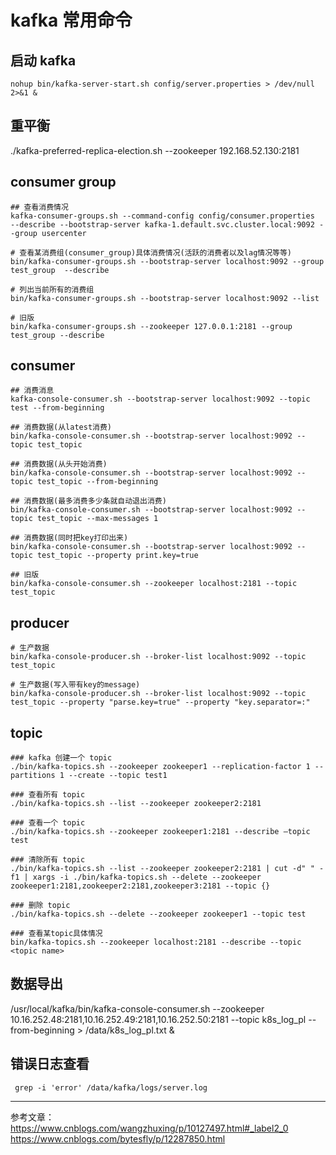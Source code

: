 # kafka 常用命令

## 启动 kafka
```
nohup bin/kafka-server-start.sh config/server.properties > /dev/null 2>&1 &
```


## 重平衡
./kafka-preferred-replica-election.sh --zookeeper 192.168.52.130:2181

## consumer group
```
## 查看消费情况
kafka-consumer-groups.sh --command-config config/consumer.properties  --describe --bootstrap-server kafka-1.default.svc.cluster.local:9092 --group usercenter

# 查看某消费组(consumer_group)具体消费情况(活跃的消费者以及lag情况等等)
bin/kafka-consumer-groups.sh --bootstrap-server localhost:9092 --group test_group  --describe

# 列出当前所有的消费组
bin/kafka-consumer-groups.sh --bootstrap-server localhost:9092 --list

# 旧版
bin/kafka-consumer-groups.sh --zookeeper 127.0.0.1:2181 --group test_group --describe
```

## consumer
```
## 消费消息
kafka-console-consumer.sh --bootstrap-server localhost:9092 --topic test --from-beginning

## 消费数据(从latest消费)
bin/kafka-console-consumer.sh --bootstrap-server localhost:9092 --topic test_topic

## 消费数据(从头开始消费)
bin/kafka-console-consumer.sh --bootstrap-server localhost:9092 --topic test_topic --from-beginning

## 消费数据(最多消费多少条就自动退出消费)
bin/kafka-console-consumer.sh --bootstrap-server localhost:9092 --topic test_topic --max-messages 1

## 消费数据(同时把key打印出来)
bin/kafka-console-consumer.sh --bootstrap-server localhost:9092 --topic test_topic --property print.key=true

## 旧版
bin/kafka-console-consumer.sh --zookeeper localhost:2181 --topic test_topic

```

## producer
```
# 生产数据
bin/kafka-console-producer.sh --broker-list localhost:9092 --topic test_topic

# 生产数据(写入带有key的message)
bin/kafka-console-producer.sh --broker-list localhost:9092 --topic test_topic --property "parse.key=true" --property "key.separator=:"
```


## topic
```
### kafka 创建一个 topic
./bin/kafka-topics.sh --zookeeper zookeeper1 --replication-factor 1 --partitions 1 --create --topic test1

### 查看所有 topic
./bin/kafka-topics.sh --list --zookeeper zookeeper2:2181 

### 查看一个 topic 
./bin/kafka-topics.sh --zookeeper zookeeper1:2181 --describe –topic test

### 清除所有 topic
./bin/kafka-topics.sh --list --zookeeper zookeeper2:2181 | cut -d" " -f1 | xargs -i ./bin/kafka-topics.sh --delete --zookeeper zookeeper1:2181,zookeeper2:2181,zookeeper3:2181 --topic {}

### 删除 topic
./bin/kafka-topics.sh --delete --zookeeper zookeeper1 --topic test

### 查看某topic具体情况
bin/kafka-topics.sh --zookeeper localhost:2181 --describe --topic <topic name>
```

## 数据导出
/usr/local/kafka/bin/kafka-console-consumer.sh --zookeeper 10.16.252.48:2181,10.16.252.49:2181,10.16.252.50:2181 --topic k8s_log_pl --from-beginning > /data/k8s_log_pl.txt &


## 错误日志查看
```
 grep -i 'error' /data/kafka/logs/server.log
```

---
参考文章：
https://www.cnblogs.com/wangzhuxing/p/10127497.html#_label2_0
https://www.cnblogs.com/bytesfly/p/12287850.html



